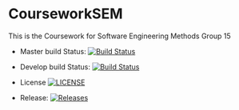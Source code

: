 # CourseworkSEM
This is the Coursework for Software Engineering Methods Group 15

- Master build Status: [![Build Status](https://travis-ci.org/BenniN/CourseworkSEM.svg?branch=master)](https://travis-ci.org/BenniN/CourseworkSEM)

- Develop build Status: [![Build Status](https://travis-ci.org/BenniN/CourseworkSEM.svg?branch=develop)](https://travis-ci.org/BenniN/CourseworkSEM)

- License [![LICENSE](https://img.shields.io/github/license/BenniN/CourseworkSEM.svg?style=flat-square)](https://github.com/BenniN/CourseworkSEM/blob/master/LICENSE)

- Release: [![Releases](https://img.shields.io/github/release/BenniN/CourseworkSEM/all.svg?style=flat-square)](https://github.com/BenniN/CourseworkSEM/releases)
